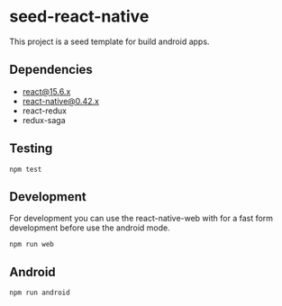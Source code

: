 # seed-react-native

This project is a seed template for build android apps.

## Dependencies
* [react@15.6.x](https://facebook.github.io/react/)
* [react-native@0.42.x](https://facebook.github.io/react-native/)
* react-redux
* redux-saga

## Testing

    npm test
    
## Development

For development you can use the react-native-web with for a fast form development before use the android mode.

    npm run web

## Android

    npm run android 
